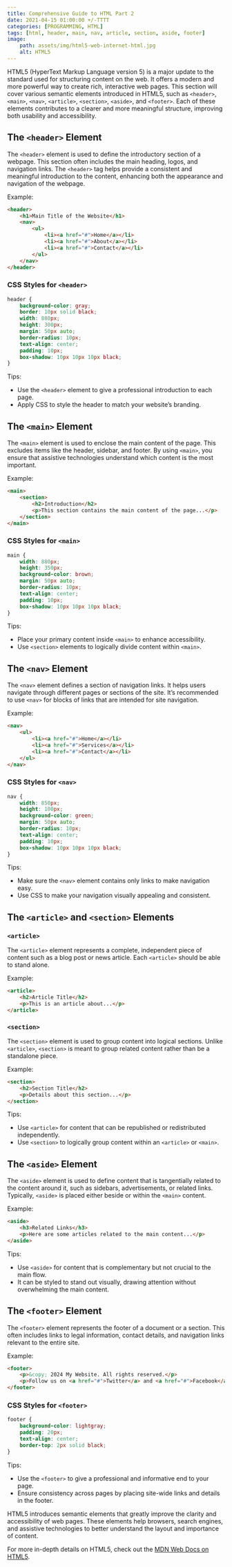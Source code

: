 ```yaml
---
title: Comprehensive Guide to HTML Part 2
date: 2021-04-15 01:00:00 +/-TTTT
categories: [PROGRAMMING, HTML]
tags: [html, header, main, nav, article, section, aside, footer]
image:
    path: assets/img/html5-web-internet-html.jpg
    alt: HTML5
---
```


HTML5 (HyperText Markup Language version 5) is a major update to the standard used for structuring content on the web. It offers a modern and more powerful way to create rich, interactive web pages. This section will cover various semantic elements introduced in HTML5, such as `<header>`, `<main>`, `<nav>`, `<article>`, `<section>`, `<aside>`, and `<footer>`. Each of these elements contributes to a clearer and more meaningful structure, improving both usability and accessibility.

## The `<header>` Element

The `<header>` element is used to define the introductory section of a webpage. This section often includes the main heading, logos, and navigation links. The `<header>` tag helps provide a consistent and meaningful introduction to the content, enhancing both the appearance and navigation of the webpage.

Example:

```html
<header>
    <h1>Main Title of the Website</h1>
    <nav>
        <ul>
            <li><a href="#">Home</a></li>
            <li><a href="#">About</a></li>
            <li><a href="#">Contact</a></li>
        </ul>
    </nav>
</header>
```

### CSS Styles for `<header>`

```css
header {
    background-color: gray;
    border: 10px solid black;
    width: 880px;
    height: 300px;
    margin: 50px auto;
    border-radius: 10px;
    text-align: center;
    padding: 10px;
    box-shadow: 10px 10px 10px black;
}
```

Tips:
- Use the `<header>` element to give a professional introduction to each page.
- Apply CSS to style the header to match your website’s branding.

## The `<main>` Element

The `<main>` element is used to enclose the main content of the page. This excludes items like the header, sidebar, and footer. By using `<main>`, you ensure that assistive technologies understand which content is the most important.

Example:

```html
<main>
    <section>
        <h2>Introduction</h2>
        <p>This section contains the main content of the page...</p>
    </section>
</main>
```

### CSS Styles for `<main>`

```css
main {
    width: 880px;
    height: 350px;
    background-color: brown;
    margin: 50px auto;
    border-radius: 10px;
    text-align: center;
    padding: 10px;
    box-shadow: 10px 10px 10px black;
}
```

Tips:
- Place your primary content inside `<main>` to enhance accessibility.
- Use `<section>` elements to logically divide content within `<main>`.

## The `<nav>` Element

The `<nav>` element defines a section of navigation links. It helps users navigate through different pages or sections of the site. It’s recommended to use `<nav>` for blocks of links that are intended for site navigation.

Example:

```html
<nav>
    <ul>
        <li><a href="#">Home</a></li>
        <li><a href="#">Services</a></li>
        <li><a href="#">Contact</a></li>
    </ul>
</nav>
```

### CSS Styles for `<nav>`

```css
nav {
    width: 850px;
    height: 100px;
    background-color: green;
    margin: 50px auto;
    border-radius: 10px;
    text-align: center;
    padding: 10px;
    box-shadow: 10px 10px 10px black;
}
```

Tips:
- Make sure the `<nav>` element contains only links to make navigation easy.
- Use CSS to make your navigation visually appealing and consistent.

## The `<article>` and `<section>` Elements

### `<article>`

The `<article>` element represents a complete, independent piece of content such as a blog post or news article. Each `<article>` should be able to stand alone.

Example:

```html
<article>
    <h2>Article Title</h2>
    <p>This is an article about...</p>
</article>
```

### `<section>`

The `<section>` element is used to group content into logical sections. Unlike `<article>`, `<section>` is meant to group related content rather than be a standalone piece.

Example:

```html
<section>
    <h2>Section Title</h2>
    <p>Details about this section...</p>
</section>
```

Tips:
- Use `<article>` for content that can be republished or redistributed independently.
- Use `<section>` to logically group content within an `<article>` or `<main>`.

## The `<aside>` Element

The `<aside>` element is used to define content that is tangentially related to the content around it, such as sidebars, advertisements, or related links. Typically, `<aside>` is placed either beside or within the `<main>` content.

Example:

```html
<aside>
    <h3>Related Links</h3>
    <p>Here are some articles related to the main content...</p>
</aside>
```

Tips:
- Use `<aside>` for content that is complementary but not crucial to the main flow.
- It can be styled to stand out visually, drawing attention without overwhelming the main content.

## The `<footer>` Element

The `<footer>` element represents the footer of a document or a section. This often includes links to legal information, contact details, and navigation links relevant to the entire site.

Example:

```html
<footer>
    <p>&copy; 2024 My Website. All rights reserved.</p>
    <p>Follow us on <a href="#">Twitter</a> and <a href="#">Facebook</a>.</p>
</footer>
```

### CSS Styles for `<footer>`

```css
footer {
    background-color: lightgray;
    padding: 20px;
    text-align: center;
    border-top: 2px solid black;
}
```

Tips:
- Use the `<footer>` to give a professional and informative end to your page.
- Ensure consistency across pages by placing site-wide links and details in the footer.

HTML5 introduces semantic elements that greatly improve the clarity and accessibility of web pages. These elements help browsers, search engines, and assistive technologies to better understand the layout and importance of content.

For more in-depth details on HTML5, check out the [MDN Web Docs on HTML5](https://developer.mozilla.org/es/docs/Web/HTML/Elemento).
